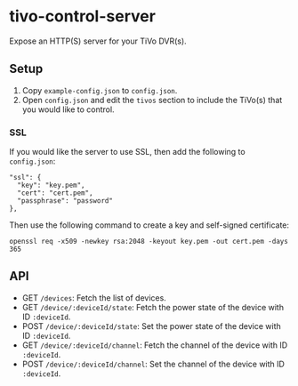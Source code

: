 # tivo-control-server

Expose an HTTP(S) server for your TiVo DVR(s).

## Setup

1. Copy `example-config.json` to `config.json`.
2. Open `config.json` and edit the `tivos` section to include the TiVo(s) that you would like to control.

### SSL

If you would like the server to use SSL, then add the following to `config.json`:

```
"ssl": {
  "key": "key.pem",
  "cert": "cert.pem",
  "passphrase": "password"
},
```

Then use the following command to create a key and self-signed certificate:

```
openssl req -x509 -newkey rsa:2048 -keyout key.pem -out cert.pem -days 365
```

## API

* GET `/devices`: Fetch the list of devices.
* GET `/device/:deviceId/state`: Fetch the power state of the device with ID `:deviceId`.
* POST `/device/:deviceId/state`: Set the power state of the device with ID `:deviceId`.
* GET `/device/:deviceId/channel`: Fetch the channel of the device with ID `:deviceId`.
* POST `/device/:deviceId/channel`: Set the channel of the device with ID `:deviceId`.
